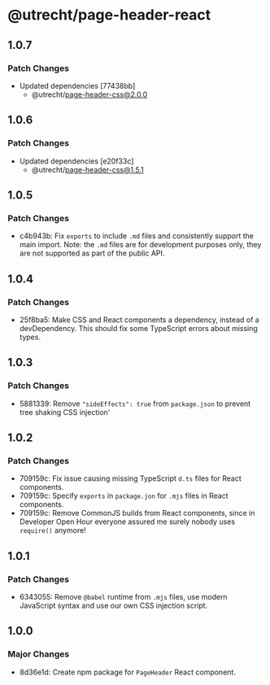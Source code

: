 # @utrecht/page-header-react

## 1.0.7

### Patch Changes

- Updated dependencies [77438bb]
  - @utrecht/page-header-css@2.0.0

## 1.0.6

### Patch Changes

- Updated dependencies [e20f33c]
  - @utrecht/page-header-css@1.5.1

## 1.0.5

### Patch Changes

- c4b943b: Fix `exports` to include `.md` files and consistently support the main import.
  Note: the `.md` files are for development purposes only, they are not supported as part of the public API.

## 1.0.4

### Patch Changes

- 25f8ba5: Make CSS and React components a dependency, instead of a devDependency. This should fix some TypeScript errors about missing types.

## 1.0.3

### Patch Changes

- 5881339: Remove `"sideEffects": true` from `package.json` to prevent tree shaking CSS injection'

## 1.0.2

### Patch Changes

- 709159c: Fix issue causing missing TypeScript `d.ts` files for React components.
- 709159c: Specify `exports` in `package.jon` for `.mjs` files in React components.
- 709159c: Remove CommonJS builds from React components, since in Developer Open Hour everyone assured me surely nobody uses `require()` anymore!

## 1.0.1

### Patch Changes

- 6343055: Remove `@babel` runtime from `.mjs` files, use modern JavaScript syntax and use our own CSS injection script.

## 1.0.0

### Major Changes

- 8d36e1d: Create npm package for `PageHeader` React component.
